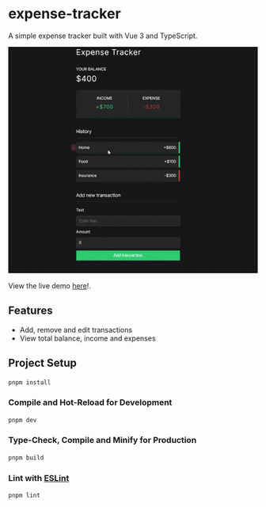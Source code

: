 # expense-tracker

A simple expense tracker built with Vue 3 and TypeScript.

![Expense Tracker](./expense_tracker.gif)

View the live demo [here](https://sreeharsha-rav.github.io/frontend-projects/)!.

## Features

- Add, remove and edit transactions
- View total balance, income and expenses

## Project Setup

```sh
pnpm install
```

### Compile and Hot-Reload for Development

```sh
pnpm dev
```

### Type-Check, Compile and Minify for Production

```sh
pnpm build
```

### Lint with [ESLint](https://eslint.org/)

```sh
pnpm lint
```
